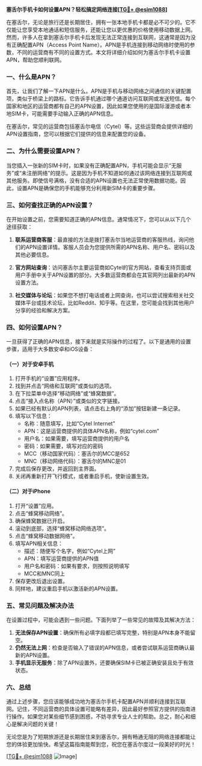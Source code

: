 **塞舌尔手机卡如何设置APN？轻松搞定网络连接[[TG💪+ @esim1088](https://t.me/s/esim1088)]**

在塞舌尔，无论是旅行还是长期居住，拥有一张本地手机卡都是必不可少的。它不仅能让您享受本地通话和短信服务，还能让您以更优惠的价格使用移动数据上网。然而，许多人在拿到塞舌尔手机卡后发现无法正常连接到互联网，这通常是因为没有正确配置APN（Access Point Name）。APN是手机连接到移动网络时使用的参数，不同的运营商有不同的设置方式。本文将详细介绍如何为塞舌尔手机卡设置APN，帮助您顺利联网。

### 一、什么是APN？

首先，让我们了解一下APN是什么。APN是手机与移动网络之间通信的关键配置项，类似于桥梁上的路标。它告诉手机通过哪个通道访问互联网或发送短信。每个国家和地区的运营商都有自己的APN设置，因此如果您使用的是国际漫游或者本地SIM卡，可能需要手动输入正确的APN信息。

在塞舌尔，常见的运营商包括塞舌尔电信（Cytel）等。这些运营商会提供详细的APN设置指南，您可以根据它们提供的信息来配置您的设备。

### 二、为什么需要设置APN？

当您插入一张新的SIM卡时，如果没有正确配置APN，手机可能会显示“无服务”或“未注册网络”的提示。这是因为手机不知道如何通过该网络连接到互联网或其他服务。即使信号满格，没有合适的APN设置也无法正常使用数据功能。因此，设置APN是确保您的手机能够充分利用新SIM卡的重要步骤。

### 三、如何查找正确的APN设置？

在开始设置之前，您需要知道正确的APN信息。通常情况下，您可以从以下几个途径获取：

1. **联系运营商客服**：最直接的方法是拨打塞舌尔当地运营商的客服热线，询问他们的APN设置详情。客服人员会为您提供所需的APN名称、用户名、密码以及其他必要信息。
   
2. **官方网站查询**：访问塞舌尔主要运营商如Cytel的官方网站，查看支持页面或用户手册中关于APN设置的部分。大多数运营商都会在其官网列出最新的APN设置方法。

3. **社交媒体与论坛**：如果您不想打电话或者上网查询，也可以尝试搜索相关社交媒体平台或技术论坛，比如Reddit、知乎等。在这里，您可能会找到其他用户分享的经验和解决方案。

### 四、如何设置APN？

一旦获得了正确的APN信息，接下来就是实际操作的过程了。以下是通用的设置步骤，适用于大多数安卓和iOS设备：

#### （一）对于安卓手机

1. 打开手机的“设置”应用程序。
2. 找到并点击“网络和互联网”或类似的选项。
3. 在下拉菜单中选择“移动网络”或“蜂窝数据”。
4. 点击“接入点名称（APN）”或类似的文字链接。
5. 如果已经有默认的APN列表，请点击右上角的“添加”按钮新建一条记录。
6. 填写以下信息：
   - 名称：随意填写，比如“Cytel Internet”
   - APN：这是运营商提供的具体APN名称，例如“cytel.com”
   - 用户名：如果需要，填写运营商提供的用户名
   - 密码：如果需要，填写对应的密码
   - MCC（移动国家代码）：塞舌尔的MCC是652
   - MNC（移动网络代码）：塞舌尔的MNC是01
7. 完成后保存更改，并返回到主界面。
8. 关闭再重新打开飞行模式，或者重启手机，使新设置生效。

#### （二）对于iPhone

1. 打开“设置”应用。
2. 点击“蜂窝移动网络”。
3. 确保蜂窝数据已开启。
4. 滚动到底部，选择“蜂窝移动网络选项”。
5. 点击“蜂窝移动数据网络”。
6. 填写APN相关信息：
   - 描述：随便写个名字，例如“Cytel上网”
   - APN：填写运营商提供的APN值
   - 用户名和密码：如果有要求，则按照说明填写
   - MCC和MNC同上
7. 保存更改后退出设置。
8. 同样地，建议重启手机以激活新的APN设置。

### 五、常见问题及解决办法

在设置过程中，可能会遇到一些问题。下面列举了一些常见的故障及其解决方法：

1. **无法保存APN设置**：确保所有必填字段都已填写完整，特别是APN本身不能留空。
2. **仍然无法上网**：检查是否输入了错误的APN信息，或者尝试联系运营商确认最新的APN设置。
3. **手机显示无服务**：除了APN设置外，还要确保SIM卡已被正确安装且处于有效状态。

### 六、总结

通过上述步骤，您应该能够成功地为塞舌尔手机卡配置APN并顺利连接到互联网。记住，不同运营商的具体设置可能略有差异，因此最好参照官方提供的指南进行操作。如果您对某些细节感到困惑，不妨寻求专业人士的帮助。总之，耐心和细心是解决问题的关键！

无论您是为了短期旅游还是长期居住来到塞舌尔，拥有畅通无阻的网络连接都能让您的体验更加愉快。希望这篇指南能帮到您，祝您在塞舌尔度过一段美好的时光！

[[TG💪+ @esim1088](https://t.me/s/esim1088) ![Image](https://i.postimg.cc/4NQfJmqS/Snipaste-2025-05-13-00-14-12.png)]
